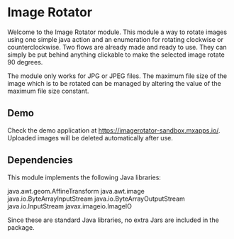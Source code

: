 # Image Rotator
Welcome to the Image Rotator module. This module a way to rotate images using one simple java action and an enumeration for rotating clockwise or counterclockwise.
Two flows are already made and ready to use. They can simply be put behind anything clickable to make the selected image rotate 90 degrees. 

The module only works for JPG or JPEG files.
The maximum file size of the image which is to be rotated can be managed by altering the value of the maximum file size constant.

## Demo
Check the demo application at https://imagerotator-sandbox.mxapps.io/. Uploaded images will be deleted automatically after use.

## Dependencies
This module implements the following Java libraries: 

java.awt.geom.AffineTransform
java.awt.image
java.io.ByteArrayInputStream
java.io.ByteArrayOutputStream
java.io.InputStream
javax.imageio.ImageIO

Since these are standard Java libraries, no extra Jars are included in the package.
